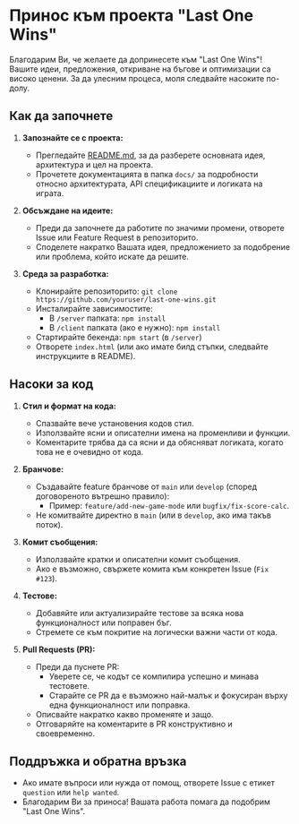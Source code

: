# Принос към проекта "Last One Wins"

Благодарим Ви, че желаете да допринесете към "Last One Wins"! Вашите идеи, предложения, откриване на бъгове и оптимизации са високо ценени. За да улесним процеса, моля следвайте насоките по-долу.

## Как да започнете

1. **Запознайте се с проекта:**
    - Прегледайте [README.md](README.md), за да разберете основната идея, архитектура и цел на проекта.
    - Прочетете документацията в папка `docs/` за подробности относно архитектурата, API спецификациите и логиката на играта.

2. **Обсъждане на идеите:**
    - Преди да започнете да работите по значими промени, отворете Issue или Feature Request в репозиторито.
    - Споделете накратко Вашата идея, предложението за подобрение или проблема, който искате да решите.

3. **Среда за разработка:**
    - Клонирайте репозиторито: `git clone https://github.com/youruser/last-one-wins.git`
    - Инсталирайте зависимостите:
        - В `/server` папката: `npm install`
        - В `/client` папката (ако е нужно): `npm install`
    - Стартирайте бекенда: `npm start` (в `/server`)
    - Отворете `index.html` (или ако имате билд стъпки, следвайте инструкциите в README).

## Насоки за код

1. **Стил и формат на кода:**
    - Спазвайте вече установения кодов стил.
    - Използвайте ясни и описателни имена на променливи и функции.
    - Коментарите трябва да са ясни и да обясняват логиката, когато това не е очевидно от кода.

2. **Бранчове:**
    - Създавайте feature бранчове от `main` или `develop` (според договореното вътрешно правило):
        - Пример: `feature/add-new-game-mode` или `bugfix/fix-score-calc`.
    - Не комитвайте директно в `main` (или в `develop`, ако има такъв поток).

3. **Комит съобщения:**
    - Използвайте кратки и описателни комит съобщения.
    - Ако е възможно, свържете комита към конкретен Issue (`Fix #123`).

4. **Тестове:**
    - Добавяйте или актуализирайте тестове за всяка нова функционалност или поправен бъг.
    - Стремете се към покритие на логически важни части от кода.

5. **Pull Requests (PR):**
    - Преди да пуснете PR:
        - Уверете се, че кодът се компилира успешно и минава тестовете.
        - Старайте се PR да е възможно най-малък и фокусиран върху една функционалност или поправка.
    - Описвайте накратко какво променяте и защо.
    - Отговаряйте на коментарите в PR конструктивно и своевременно.

## Поддръжка и обратна връзка

- Ако имате въпроси или нужда от помощ, отворете Issue с етикет `question` или `help wanted`.
- Благодарим Ви за приноса! Вашата работа помага да подобрим "Last One Wins".